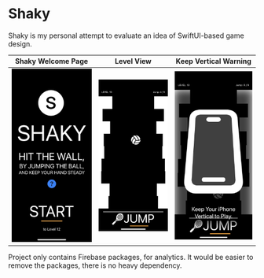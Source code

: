 # Shaky

Shaky is my personal attempt to evaluate an idea of SwiftUI-based game design.

|Shaky Welcome Page|Level View|Keep Vertical Warning|
|--|--|--|
|![Shaky Welcome Page](img/1.jpeg)|![Level View](img/2.jpeg)|![Keep Vertical Warning](img/3.jpeg)|

Project only contains Firebase packages, for analytics. It would be easier to remove the packages, there is no heavy dependency.
